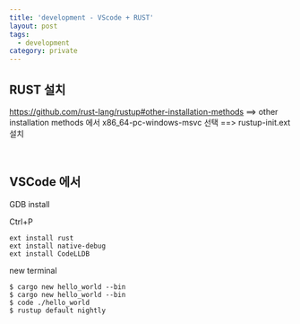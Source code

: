 ```yaml
---
title: 'development - VScode + RUST'
layout: post
tags:
  - development
category: private
---
```

## RUST 설치

https://github.com/rust-lang/rustup#other-installation-methods
==> other installation methods 에서 x86_64-pc-windows-msvc 선택
==> rustup-init.ext 설치

<br>

## VSCode 에서
GDB install

Ctrl+P
```
ext install rust
ext install native-debug
ext install CodeLLDB
```
new terminal
```
$ cargo new hello_world --bin
$ cargo new hello_world --bin
$ code ./hello_world
$ rustup default nightly
```
